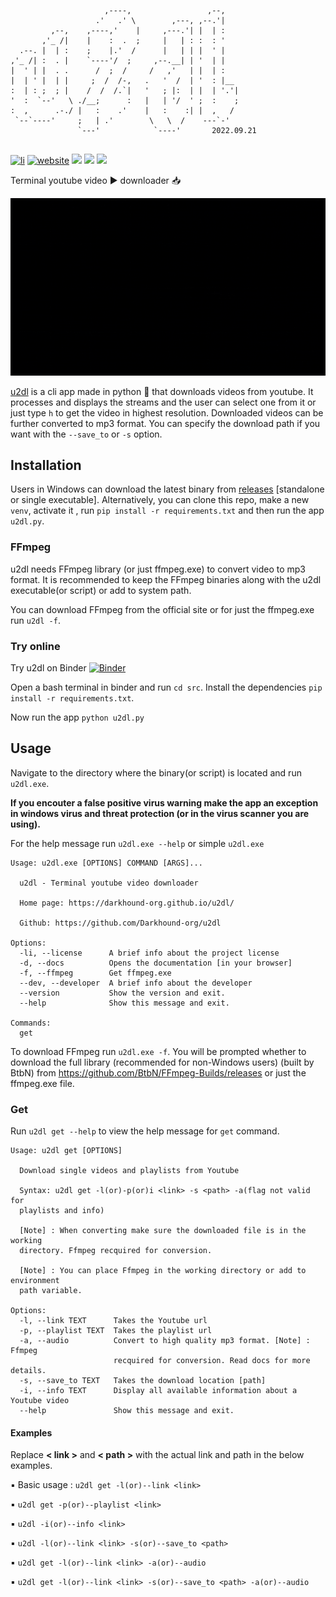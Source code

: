 ```                                                    
                                                    
                     ,----,                 ,--,    
                   .'   .' \        ,---, ,--.'|    
         ,--,    ,----,'    |     ,---.'| |  | :    
       ,'_ /|    |    :  .  ;     |   | : :  : '    
  .--. |  | :    ;    |.'  /      |   | | |  ' |    
,'_ /| :  . |    `----'/  ;     ,--.__| | '  | |    
|  ' | |  . .      /  ;  /     /   ,'   | |  | :    
|  | ' |  | |     ;  /  /-,   .   '  /  | '  : |__  
:  | : ;  ; |    /  /  /.`|   '   ; |:  | |  | '.'| 
'  :  `--'   \ ./__;      :   |   | '/  ' ;  :    ; 
:  ,      .-./ |   :    .'    |   :    :| |  ,   /  
 `--`----'     ;   | .'        \   \  /    ---`-'   
               `---'            `----'       2022.09.21     
                                                    
```
[![li](https://img.shields.io/github/license/Darkhound-org/u2dl)](https://github.com/Darkhound-org/u2dl/blob/u2_dl/LICENSE)
[![website](https://img.shields.io/website?down_color=red&down_message=offline&up_color=blue&up_message=online&url=https%3A%2F%2Fdarkhound-org.github.io%2Fu2dl%2F)](https://darkhound-org.github.io/u2dl/)
![](https://img.shields.io/github/repo-size/darkhound-org/u2dl)
![](https://img.shields.io/github/forks/darkhound-org/u2dl?style=social)
![](https://img.shields.io/github/watchers/darkhound-org/u2dl?style=social)

Terminal youtube video ▶️ downloader 📥

![u2dl-version](/docs/u2dl-v.gif)

[u2dl](https://github.com/Darkhound-org/u2dl) is a cli app made in python 🐍 that downloads videos from youtube. It processes and displays the streams and the user can select one from it or just type `h` to get the video in highest resolution. Downloaded videos can be further converted to mp3 format. You can specify the download path if you want with the `--save_to` or `-s` option.

## Installation
Users in Windows can download the latest binary from [releases](https://github.com/Darkhound-org/u2dl/releases) [standalone or single executable]. Alternatively, you can clone this repo, make a new `venv`, activate it , run `pip install -r requirements.txt` and then run the app `u2dl.py`.

### FFmpeg 
u2dl needs FFmpeg library (or just ffmpeg.exe) to convert video to mp3 format. It is recommended to keep the FFmpeg binaries along with the u2dl executable(or script) or add to system path. 

You can download FFmpeg from the official site or for just the ffmpeg.exe run `u2dl -f`.

### Try online
Try u2dl on Binder
 [![Binder](https://mybinder.org/badge_logo.svg)](https://mybinder.org/v2/gh/Darkhound-org/u2dl/HEAD) 

 Open a bash terminal in binder and run `cd src`.
 Install the dependencies `pip install -r requirements.txt`.

 Now run the app `python u2dl.py` 

## Usage
Navigate to the directory where the binary(or script) is located and run `u2dl.exe`. 

**If you encouter a false positive virus warning make the app an exception in windows virus and threat protection (or in the virus scanner you are using).**

For the help message run `u2dl.exe --help` or simple `u2dl.exe`
```
Usage: u2dl.exe [OPTIONS] COMMAND [ARGS]...

  u2dl - Terminal youtube video downloader

  Home page: https://darkhound-org.github.io/u2dl/

  Github: https://github.com/Darkhound-org/u2dl

Options:
  -li, --license      A brief info about the project license
  -d, --docs          Opens the documentation [in your browser]
  -f, --ffmpeg        Get ffmpeg.exe
  --dev, --developer  A brief info about the developer
  --version           Show the version and exit.
  --help              Show this message and exit.

Commands:
  get
```
To download FFmpeg run `u2dl.exe -f`. You will be prompted whether to download the full library (recommended for non-Windows users) (built by  BtbN) from https://github.com/BtbN/FFmpeg-Builds/releases or just the ffmpeg.exe file.

### Get
Run `u2dl get --help` to view the help message for `get` command.
```
Usage: u2dl get [OPTIONS]

  Download single videos and playlists from Youtube

  Syntax: u2dl get -l(or)-p(or)i <link> -s <path> -a(flag not valid for
  playlists and info)

  [Note] : When converting make sure the downloaded file is in the working
  directory. Ffmpeg recquired for conversion.

  [Note] : You can place Ffmpeg in the working directory or add to environment
  path variable.

Options:
  -l, --link TEXT      Takes the Youtube url
  -p, --playlist TEXT  Takes the playlist url
  -a, --audio          Convert to high quality mp3 format. [Note] : Ffmpeg
                       recquired for conversion. Read docs for more details.
  -s, --save_to TEXT   Takes the download location [path]
  -i, --info TEXT      Display all available information about a Youtube video
  --help               Show this message and exit.
```
#### Examples
Replace **< link >** and **< path >** with the actual link and path in the below examples.

▪ Basic usage : `u2dl get -l(or)--link <link>`

▪ `u2dl get -p(or)--playlist <link>`

▪ `u2dl -i(or)--info <link>`

▪ `u2dl -l(or)--link <link> -s(or)--save_to <path>`

▪ `u2dl get -l(or)--link <link> -a(or)--audio`

▪ `u2dl get -l(or)--link <link> -s(or)--save_to <path> -a(or)--audio`

